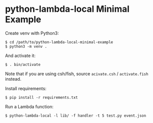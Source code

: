 # python-lambda-local Minimal Example

Create venv with Python3:

```
$ cd /path/to/python-lambda-local-minimal-example
$ python3 -m venv .
```

And activate it:

```
$ . bin/activate
```

Note that if you are using csh/fish, source `acivate.csh` / `activate.fish` instead.

Install requirements:


```
$ pip install -r requirements.txt
```

Run a Lambda function:

```
$ python-lambda-local -l lib/ -f handler -t 5 test.py event.json
```
